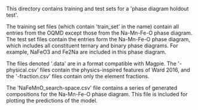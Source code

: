 This directory contains training and test sets for a 'phase diagram holdout test'. 

The training set files (which contain 'train_set' in the name) contain all entries from the OQMD except those from the Na-Mn-Fe-O phase diagram. 
The test set files contain the entries form the Na-Mn-Fe-O phase diagram, which includes all constituent ternary and binary phase diagrams. For example, NaFeO3 and Fe2Na are included in this phase diagram.

The files denoted '.data' are in a format compatible with Magpie. The '-physical.csv' files contain the physics-inspired features of Ward 2016, and the '-fraction.csv' files contain only the element fractions.

The 'NaFeMnO_search-space.csv' file contains a series of generated compositions for the Na-Mn-Fe-O phase diagram. This file is included for plotting the predictions of the model.